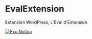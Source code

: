 # EvalExtension
Extension WordPress, L'Eval d'Extension

[![Exo Notion](https://img.shields.io/badge/Exo-Eval-FF0000)](https://haudrey.notion.site/Evaluation-d-veloppement-d-un-plugin-181b082f00b7497f9af90024a591fdf2)
